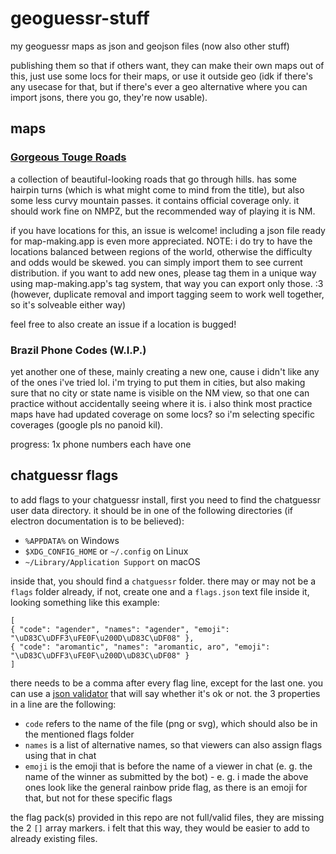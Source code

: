 # geoguessr-stuff
my geoguessr maps as json and geojson files (now also other stuff)

publishing them so that if others want, they can make their own maps out of this, just use some locs for their maps, or use it outside geo (idk if there's any usecase for that, but if there's ever a geo alternative where you can import jsons, there you go, they're now usable).

## maps

### [Gorgeous Touge Roads](https://www.geoguessr.com/maps/6305565fde2667656468e9b2)

a collection of beautiful-looking roads that go through hills. has some hairpin turns (which is what might come to mind from the title), but also some less curvy mountain passes. it contains official coverage only. it should work fine on NMPZ, but the recommended way of playing it is NM.

if you have locations for this, an issue is welcome! including a json file ready for map-making.app is even more appreciated. NOTE: i do try to have the locations balanced between regions of the world, otherwise the difficulty and odds would be skewed. you can simply import them to see current distribution. if you want to add new ones, please tag them in a unique way using map-making.app's tag system, that way you can export only those. :3 (however, duplicate removal and import tagging seem to work well together, so it's solveable either way)

feel free to also create an issue if a location is bugged!

### Brazil Phone Codes (W.I.P.)

yet another one of these, mainly creating a new one, cause i didn't like any of the ones i've tried lol. i'm trying to put them in cities, but also making sure that no city or state name is visible on the NM view, so that one can practice without accidentally seeing where it is. i also think most practice maps have had updated coverage on some locs? so i'm selecting specific coverages (google pls no panoid kil).

progress: 1x phone numbers each have one

## chatguessr flags

to add flags to your chatguessr install, first you need to find the chatguessr user data directory. it should be in one of the following directories (if electron documentation is to be believed):

* `%APPDATA%` on Windows
* `$XDG_CONFIG_HOME` or `~/.config` on Linux
* `~/Library/Application Support` on macOS

inside that, you should find a `chatguessr` folder. there may or may not be a `flags` folder already, if not, create one and a `flags.json` text file inside it, looking something like this example:

```
[
{ "code": "agender", "names": "agender", "emoji": "\uD83C\uDFF3\uFE0F\u200D\uD83C\uDF08" },
{ "code": "aromantic", "names": "aromantic, aro", "emoji": "\uD83C\uDFF3\uFE0F\u200D\uD83C\uDF08" }
]
```

there needs to be a comma after every flag line, except for the last one. you can use a [json validator](https://jsonlint.com/) that will say whether it's ok or not. the 3 properties in a line are the following:

- `code` refers to the name of the file (png or svg), which should also be in the mentioned flags folder
- `names` is a list of alternative names, so that viewers can also assign flags using that in chat
- `emoji` is the emoji that is before the name of a viewer in chat (e. g. the name of the winner as submitted by the bot) - e. g. i made the above ones look like the general rainbow pride flag, as there is an emoji for that, but not for these specific flags

the flag pack(s) provided in this repo are not full/valid files, they are missing the 2 `[]` array markers. i felt that this way, they would be easier to add to already existing files.
